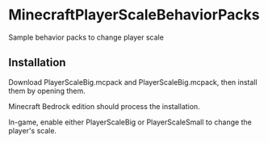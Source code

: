 # MinecraftPlayerScaleBehaviorPacks
Sample behavior packs to change player scale

## Installation

Download PlayerScaleBig.mcpack and PlayerScaleBig.mcpack, then install them by opening them.

Minecraft Bedrock edition should process the installation.

In-game, enable either PlayerScaleBig or PlayerScaleSmall to change the player's scale.

